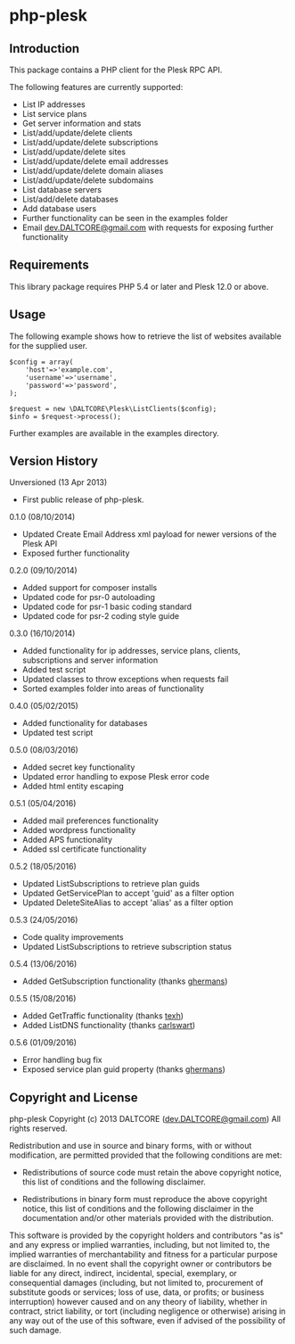 php-plesk
============

Introduction
------------

This package contains a PHP client for the Plesk RPC API.

The following features are currently supported:

*   List IP addresses
*   List service plans
*   Get server information and stats
*   List/add/update/delete clients
*   List/add/update/delete subscriptions
*   List/add/update/delete sites
*   List/add/update/delete email addresses
*   List/add/update/delete domain aliases
*   List/add/update/delete subdomains
*   List database servers
*   List/add/delete databases
*   Add database users
*   Further functionality can be seen in the examples folder
*   Email dev.DALTCORE@gmail.com with requests for exposing further functionality

Requirements
------------

This library package requires PHP 5.4 or later and Plesk 12.0 or above.


Usage
-----

The following example shows how to retrieve the list of websites available for the 
supplied user.

    $config = array(
        'host'=>'example.com',
        'username'=>'username',
        'password'=>'password',
    );
    
    $request = new \DALTCORE\Plesk\ListClients($config);
    $info = $request->process();

Further examples are available in the examples directory.

Version History
---------------

Unversioned (13 Apr 2013)

*   First public release of php-plesk.

0.1.0 (08/10/2014)

*   Updated Create Email Address xml payload for newer versions of the Plesk API
*   Exposed further functionality

0.2.0 (09/10/2014)

*   Added support for composer installs
*   Updated code for psr-0 autoloading
*   Updated code for psr-1 basic coding standard
*   Updated code for psr-2 coding style guide

0.3.0 (16/10/2014)

*   Added functionality for ip addresses, service plans, clients, subscriptions and server information 
*   Added test script
*   Updated classes to throw exceptions when requests fail
*   Sorted examples folder into areas of functionality

0.4.0 (05/02/2015)

*   Added functionality for databases 
*   Updated test script

0.5.0 (08/03/2016)

*   Added secret key functionality
*   Updated error handling to expose Plesk error code
*   Added html entity escaping

0.5.1 (05/04/2016)

*   Added mail preferences functionality
*   Added wordpress functionality
*   Added APS functionality
*   Added ssl certificate functionality

0.5.2 (18/05/2016)

*   Updated ListSubscriptions to retrieve plan guids
*   Updated GetServicePlan to accept 'guid' as a filter option
*   Updated DeleteSiteAlias to accept 'alias' as a filter option

0.5.3 (24/05/2016)

*   Code quality improvements
*   Updated ListSubscriptions to retrieve subscription status

0.5.4 (13/06/2016)

*   Added GetSubscription functionality (thanks [ghermans](https://github.com/ghermans))

0.5.5 (15/08/2016)

*   Added GetTraffic functionality (thanks [texh](https://github.com/texh))
*   Added ListDNS functionality (thanks [carlswart](https://github.com/carlswart))

0.5.6 (01/09/2016)

*   Error handling bug fix
*   Exposed service plan guid property (thanks [ghermans](https://github.com/ghermans))
  

Copyright and License
---------------------

php-plesk
Copyright (c) 2013 DALTCORE (dev.DALTCORE@gmail.com) 
All rights reserved.

Redistribution and use in source and binary forms, with or without
modification, are permitted provided that the following conditions are
met:

*   Redistributions of source code must retain the above copyright 
    notice, this list of conditions and the following disclaimer.

*   Redistributions in binary form must reproduce the above copyright
    notice, this list of conditions and the following disclaimer in the
    documentation and/or other materials provided with the 
    distribution.

This software is provided by the copyright holders and contributors "as
is" and any express or implied warranties, including, but not limited
to, the implied warranties of merchantability and fitness for a
particular purpose are disclaimed. In no event shall the copyright owner
or contributors be liable for any direct, indirect, incidental, special,
exemplary, or consequential damages (including, but not limited to,
procurement of substitute goods or services; loss of use, data, or
profits; or business interruption) however caused and on any theory of
liability, whether in contract, strict liability, or tort (including
negligence or otherwise) arising in any way out of the use of this
software, even if advised of the possibility of such damage.
